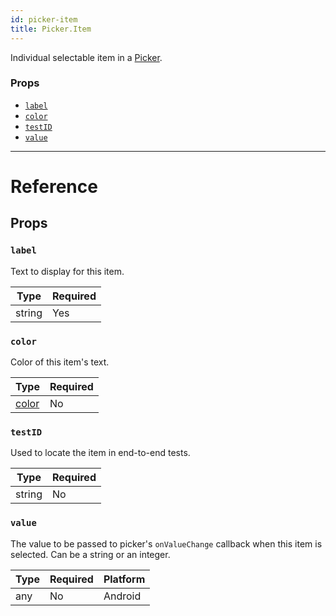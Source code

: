 ```yaml
---
id: picker-item
title: Picker.Item
---
```


Individual selectable item in a [Picker](docs/picker.md).

### Props

- [`label`](docs/picker-item.md#label)
- [`color`](docs/picker-item.md#color)
- [`testID`](docs/picker-item.md#testid)
- [`value`](docs/picker-item.md#value)

---

# Reference

## Props

### `label`

Text to display for this item.

| Type   | Required |
| ------ | -------- |
| string | Yes      |

### `color`

Color of this item's text.

| Type               | Required |
| ------------------ | -------- |
| [color](docs/colors.md) | No       |

### `testID`

Used to locate the item in end-to-end tests.

| Type   | Required |
| ------ | -------- |
| string | No       |

### `value`

The value to be passed to picker's `onValueChange` callback when this item is selected. Can be a string or an integer.

| Type | Required | Platform |
| ---- | -------- | -------- |
| any  | No       | Android  |

